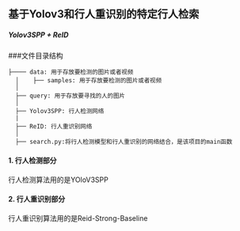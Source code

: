 ## 基于Yolov3和行人重识别的特定行人检索
##### Yolov3SPP + ReID

###文件目录结构
```text
├──── data: 用于存放要检测的图片或者视频
  │    ├── samples: 用于存放要检测的图片或者视频
  │ 
  ├── query: 用于存放要寻找的人的图片
  │ 
  ├── Yolov3SPP: 行人检测网络
  |
  ├── ReID: 行人重识别网络
  │  
  ├── search.py:将行人检测模型和行人重识别的网络结合，是该项目的main函数
```

#### 1. 行人检测部分
行人检测算法用的是YOloV3SPP

#### 2. 行人重识别部分
行人重识别算法用的是Reid-Strong-Baseline
